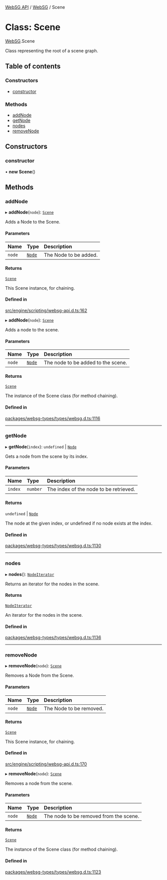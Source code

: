 [WebSG API](../README.md) / [WebSG](../modules/WebSG.md) / Scene

# Class: Scene

[WebSG](../modules/WebSG.md).Scene

Class representing the root of a scene graph.

## Table of contents

### Constructors

- [constructor](WebSG.Scene.md#constructor)

### Methods

- [addNode](WebSG.Scene.md#addnode)
- [getNode](WebSG.Scene.md#getnode)
- [nodes](WebSG.Scene.md#nodes)
- [removeNode](WebSG.Scene.md#removenode)

## Constructors

### constructor

• **new Scene**()

## Methods

### addNode

▸ **addNode**(`node`): [`Scene`](WebSG.Scene.md)

Adds a Node to the Scene.

#### Parameters

| Name | Type | Description |
| :------ | :------ | :------ |
| `node` | [`Node`](WebSG.Node.md) | The Node to be added. |

#### Returns

[`Scene`](WebSG.Scene.md)

This Scene instance, for chaining.

#### Defined in

[src/engine/scripting/websg-api.d.ts:162](https://github.com/thirdroom/thirdroom/blob/972fa72b/src/engine/scripting/websg-api.d.ts#L162)

▸ **addNode**(`node`): [`Scene`](WebSG.Scene.md)

Adds a node to the scene.

#### Parameters

| Name | Type | Description |
| :------ | :------ | :------ |
| `node` | [`Node`](WebSG.Node.md) | The node to be added to the scene. |

#### Returns

[`Scene`](WebSG.Scene.md)

The instance of the Scene class (for method chaining).

#### Defined in

[packages/websg-types/types/websg.d.ts:1116](https://github.com/thirdroom/thirdroom/blob/972fa72b/packages/websg-types/types/websg.d.ts#L1116)

___

### getNode

▸ **getNode**(`index`): `undefined` \| [`Node`](WebSG.Node.md)

Gets a node from the scene by its index.

#### Parameters

| Name | Type | Description |
| :------ | :------ | :------ |
| `index` | `number` | The index of the node to be retrieved. |

#### Returns

`undefined` \| [`Node`](WebSG.Node.md)

The node at the given index, or undefined if no node exists at the index.

#### Defined in

[packages/websg-types/types/websg.d.ts:1130](https://github.com/thirdroom/thirdroom/blob/972fa72b/packages/websg-types/types/websg.d.ts#L1130)

___

### nodes

▸ **nodes**(): [`NodeIterator`](WebSG.NodeIterator.md)

Returns an iterator for the nodes in the scene.

#### Returns

[`NodeIterator`](WebSG.NodeIterator.md)

An iterator for the nodes in the scene.

#### Defined in

[packages/websg-types/types/websg.d.ts:1136](https://github.com/thirdroom/thirdroom/blob/972fa72b/packages/websg-types/types/websg.d.ts#L1136)

___

### removeNode

▸ **removeNode**(`node`): [`Scene`](WebSG.Scene.md)

Removes a Node from the Scene.

#### Parameters

| Name | Type | Description |
| :------ | :------ | :------ |
| `node` | [`Node`](WebSG.Node.md) | The Node to be removed. |

#### Returns

[`Scene`](WebSG.Scene.md)

This Scene instance, for chaining.

#### Defined in

[src/engine/scripting/websg-api.d.ts:170](https://github.com/thirdroom/thirdroom/blob/972fa72b/src/engine/scripting/websg-api.d.ts#L170)

▸ **removeNode**(`node`): [`Scene`](WebSG.Scene.md)

Removes a node from the scene.

#### Parameters

| Name | Type | Description |
| :------ | :------ | :------ |
| `node` | [`Node`](WebSG.Node.md) | The node to be removed from the scene. |

#### Returns

[`Scene`](WebSG.Scene.md)

The instance of the Scene class (for method chaining).

#### Defined in

[packages/websg-types/types/websg.d.ts:1123](https://github.com/thirdroom/thirdroom/blob/972fa72b/packages/websg-types/types/websg.d.ts#L1123)

